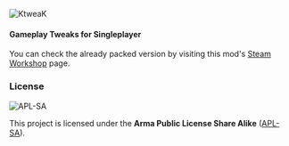 ![KtweaK](https://i.imgur.com/Qm3qVfA.png)
#### Gameplay Tweaks for Singleplayer
 
You can check the already packed version by visiting this mod's [Steam Workshop](https://steamcommunity.com/sharedfiles/filedetails/?id=3036516333) page.

### License
![APL-SA](https://i.imgur.com/VgZW2Qa.png)

This project is licensed under the **Arma Public License Share Alike** ([APL-SA](../master/LICENSE)).
